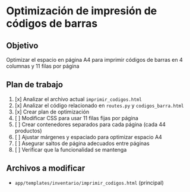 # Optimización de impresión de códigos de barras

## Objetivo
Optimizar el espacio en página A4 para imprimir códigos de barras en 4 columnas y 11 filas por página

## Plan de trabajo
1. [x] Analizar el archivo actual `imprimir_codigos.html`
2. [x] Analizar el código relacionado en `routes.py` y `codigos_barra.html`
3. [x] Crear plan de optimización
4. [ ] Modificar CSS para usar 11 filas fijas por página
5. [ ] Crear contenedores separados para cada página (cada 44 productos)
6. [ ] Ajustar márgenes y espaciado para optimizar espacio A4
7. [ ] Asegurar saltos de página adecuados entre páginas
8. [ ] Verificar que la funcionalidad se mantenga

## Archivos a modificar
- `app/templates/inventario/imprimir_codigos.html` (principal)
